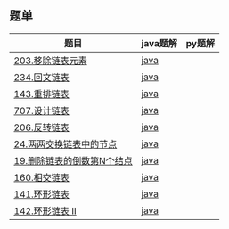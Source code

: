 

## 题单
| 题目                                                                        | java题解   | py题解 |
|---------------------------------------------------------------------------|----------|--|
|[203.移除链表元素](https://leetcode.cn/problems/remove-linked-list-elements/)|[java]() |  |
|[234.回文链表](https://leetcode.cn/problems/palindrome-linked-list/)        |[java]() |  |
|[143.重排链表](https://leetcode.cn/problems/reorder-list/)                   |[java]() |  |]
|[707.设计链表](https://leetcode.cn/problems/design-linked-list/description/) |[java]() |  |
|[206.反转链表](https://leetcode.cn/problems/reverse-linked-list/) |[java]() |  |
|[24.两两交换链表中的节点](https://leetcode.cn/problems/swap-nodes-in-pairs/)        |[java]() |  |
|[19.删除链表的倒数第N个结点](https://leetcode.cn/problems/remove-nth-node-from-end-of-list/) |[java]() |  |
|[160.相交链表](https://leetcode.cn/problems/intersection-of-two-linked-lists/)|[java]() ||
|[141.环形链表](https://leetcode.cn/problems/linked-list-cycle/) |[java]() |  |
|[142.环形链表 II](https://leetcode.cn/problems/linked-list-cycle-ii/) |[java]() |  |